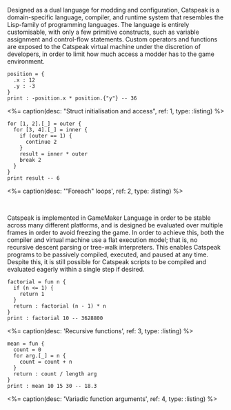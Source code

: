 Designed as a dual language for modding and configuration, Catspeak is a domain-specific language, compiler, and runtime system that resembles the Lisp-family of programming languages. The language is entirely customisable, with only a few primitive constructs, such as variable assignment and control-flow statements. Custom operators and functions are exposed to the Catspeak virtual machine under the discretion of developers, in order to limit how much access a modder has to the game environment.

```cats
position = {
  .x : 12
  .y : -3
}
print : -position.x * position.{"y"} -- 36
```
<%= caption(desc: "Struct initialisation and access", ref: 1, type: :listing) %>

```cats
for [1, 2].[_] = outer {
  for [3, 4].[_] = inner {
    if (outer == 1) {
      continue 2
    }
    result = inner * outer
    break 2
  }
}
print result -- 6
```
<%= caption(desc: '"Foreach" loops', ref: 2, type: :listing) %>

<br>

Catspeak is implemented in GameMaker Language in order to be stable across many different platforms, and is designed be evaluated over multiple frames in order to avoid freezing the game. In order to achieve this, both the compiler and virtual machine use a flat execution model; that is, no recursive descent parsing or tree-walk interpreters. This enables Catspeak programs to be passively compiled, executed, and paused at any time. Despite this, it is still possible for Catspeak scripts to be compiled and evaluated eagerly within a single step if desired.

```cats
factorial = fun n {
  if (n <= 1) {
    return 1
  }
  return : factorial (n - 1) * n
}
print : factorial 10 -- 3628800
```
<%= caption(desc: 'Recursive functions', ref: 3, type: :listing) %>

```cats
mean = fun {
  count = 0
  for arg.[_] = n {
    count = count + n
  }
  return : count / length arg
}
print : mean 10 15 30 -- 18.3
```
<%= caption(desc: 'Variadic function arguments', ref: 4, type: :listing) %>
